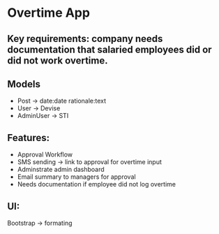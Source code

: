 # Overtime App

## Key requirements: company needs documentation that salaried employees did or did not work overtime.

## Models
- Post -> date:date rationale:text
- User -> Devise
- AdminUser -> STI

## Features:
- Approval Workflow
- SMS sending -> link to approval for overtime input
- Adminstrate admin dashboard
- Email summary to managers for approval
- Needs documentation if employee did not log overtime

## UI:
Bootstrap -> formating